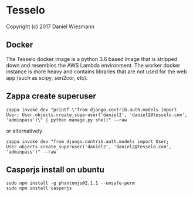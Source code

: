 Tesselo
=======

Copyright (c) 2017 Daniel Wiesmann

Docker
------
The Tesselo docker image is a python 3.6 based image that is stripped down and
resembles the AWS Lambda environment. The worker docker instance is more heavy
and contains libraries that are not used for the web app (such as scipy,
sen2cor, etc).


Zappa create superuser
----------------------

    zappa invoke dev "printf \"from django.contrib.auth.models import User; User.objects.create_superuser('daniel2', 'daniel2@tesselo.com', 'adminpass')\" | python manage.py shell" --raw

or alternatively

    zappa invoke dev "from django.contrib.auth.models import User; User.objects.create_superuser('daniel2', 'daniel2@tesselo.com', 'adminpass')" --raw


Casperjs install on ubuntu
--------------------------
```
sudo npm install -g phantomjs@2.1.1 --unsafe-perm
sudo npm install casperjs
```
